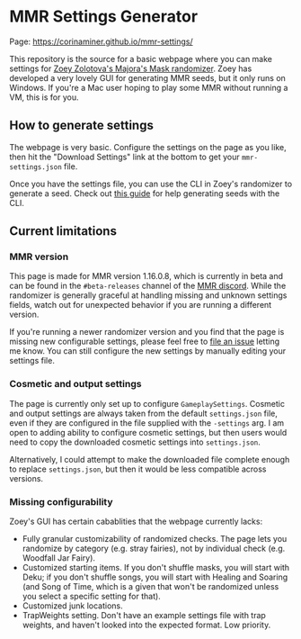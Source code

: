 # MMR Settings Generator
Page: https://corinaminer.github.io/mmr-settings/

This repository is the source for a basic webpage where you can make settings for [Zoey Zolotova's Majora's Mask randomizer](https://github.com/ZoeyZolotova/mm-rando). Zoey has developed a very lovely GUI for generating MMR seeds, but it only runs on Windows. If you're a Mac user hoping to play some MMR without running a VM, this is for you.

## How to generate settings
The webpage is very basic. Configure the settings on the page as you like, then hit the "Download Settings" link at the bottom to get your `mmr-settings.json` file.

Once you have the settings file, you can use the CLI in Zoey's randomizer to generate a seed. Check out [this guide](https://docs.google.com/document/d/19lqbkCu9ai_0nqJ5T7fWJuK6JZnZz0xUKxD4mg7J4ZI/) for help generating seeds with the CLI.

## Current limitations
### MMR version
This page is made for MMR version 1.16.0.8, which is currently in beta and can be found in the `#beta-releases` channel of the [MMR discord](https://discord.gg/7jBRhhJ). While the randomizer is generally graceful at handling missing and unknown settings fields, watch out for unexpected behavior if you are running a different version.

If you're running a newer randomizer version and you find that the page is missing new configurable settings, please feel free to [file an issue](https://github.com/corinaminer/mmr-settings/issues/new) letting me know. You can still configure the new settings by manually editing your settings file.

### Cosmetic and output settings
The page is currently only set up to configure `GameplaySettings`. Cosmetic and output settings are always taken from the default `settings.json` file, even if they are configured in the file supplied with the `-settings` arg. I am open to adding ability to configure cosmetic settings, but then users would need to copy the downloaded cosmetic settings into `settings.json`.

Alternatively, I could attempt to make the downloaded file complete enough to replace `settings.json`, but then it would be less compatible across versions.

### Missing configurability
Zoey's GUI has certain cabablities that the webpage currently lacks:
- Fully granular customizability of randomized checks. The page lets you randomize by category (e.g. stray fairies), not by individual check (e.g. Woodfall Jar Fairy).
- Customized starting items. If you don't shuffle masks, you will start with Deku; if you don't shuffle songs, you will start with Healing and Soaring (and Song of Time, which is a given that won't be randomized unless you select a specific setting for that).
- Customized junk locations.
- TrapWeights setting. Don't have an example settings file with trap weights, and haven't looked into the expected format. Low priority.
